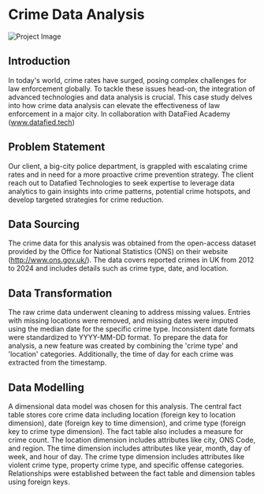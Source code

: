 # Crime Data Analysis

![Project Image](https://private-user-images.githubusercontent.com/135570337/244950072-9a24ad87-ff89-47c1-a078-2d734330aa44.jpg?jwt=eyJhbGciOiJIUzI1NiIsInR5cCI6IkpXVCJ9.eyJpc3MiOiJnaXRodWIuY29tIiwiYXVkIjoicmF3LmdpdGh1YnVzZXJjb250ZW50LmNvbSIsImtleSI6ImtleTUiLCJleHAiOjE3MjAwODI1MDQsIm5iZiI6MTcyMDA4MjIwNCwicGF0aCI6Ii8xMzU1NzAzMzcvMjQ0OTUwMDcyLTlhMjRhZDg3LWZmODktNDdjMS1hMDc4LTJkNzM0MzMwYWE0NC5qcGc_WC1BbXotQWxnb3JpdGhtPUFXUzQtSE1BQy1TSEEyNTYmWC1BbXotQ3JlZGVudGlhbD1BS0lBVkNPRFlMU0E1M1BRSzRaQSUyRjIwMjQwNzA0JTJGdXMtZWFzdC0xJTJGczMlMkZhd3M0X3JlcXVlc3QmWC1BbXotRGF0ZT0yMDI0MDcwNFQwODM2NDRaJlgtQW16LUV4cGlyZXM9MzAwJlgtQW16LVNpZ25hdHVyZT02Nzg5NjY1ZDVkMTZkMzgwNTg5YjQxNDRlOTY3N2I4NTYwYmZkYWJjZjU1ZjMzYjg5ZTNmMjU3OGFmYTgwZGIwJlgtQW16LVNpZ25lZEhlYWRlcnM9aG9zdCZhY3Rvcl9pZD0wJmtleV9pZD0wJnJlcG9faWQ9MCJ9.m4-giylAzj067yP3pTCd0ahdrob3xHrm9NAsCRdfRYw)

## Introduction
In today's world, crime rates have surged, posing complex challenges for law enforcement globally. To tackle these issues head-on, the integration of advanced technologies and data analysis is crucial. This case study delves into how crime data analysis can elevate the effectiveness of law enforcement in a major city.
In collaboration with DataFied Academy (www.datafied.tech)

## Problem Statement
Our client, a big-city police department, is grappled with escalating crime rates and in need for a more proactive crime prevention strategy. The client reach out to Datafied Technologies to seek expertise to leverage data analytics to gain insights into crime patterns, potential crime hotspots, and develop targeted strategies for crime reduction.

## Data Sourcing
The crime data for this analysis was obtained from the open-access dataset provided by the Office for National Statistics (ONS) on their website (http://www.ons.gov.uk/). The data covers reported crimes in UK from 2012 to 2024 and includes details such as crime type, date, and location.

## Data Transformation
The raw crime data underwent cleaning to address missing values. Entries with missing locations were removed, and missing dates were imputed using the median date for the specific crime type. Inconsistent date formats were standardized to YYYY-MM-DD format. To prepare the data for analysis, a new feature was created by combining the 'crime type' and 'location' categories. Additionally, the time of day for each crime was extracted from the timestamp.

## Data Modelling
A dimensional data model was chosen for this analysis. The central fact table stores core crime data including location (foreign key to location dimension), date (foreign key to time dimension), and crime type (foreign key to crime type dimension).  The fact table also includes a measure for crime count. The location dimension includes attributes like city, ONS Code, and region. The time dimension includes attributes like year, month, day of week, and hour of day. The crime type dimension includes attributes like violent crime type, property crime type, and specific offense categories. Relationships were established between the fact table and dimension tables using foreign keys.
